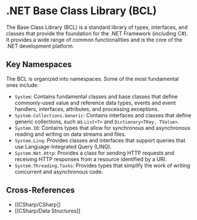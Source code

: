 # .NET Base Class Library (BCL)

The Base Class Library (BCL) is a standard library of types, interfaces, and classes that provide the foundation for the .NET Framework (including C#). It provides a wide range of common functionalities and is the core of the .NET development platform.

## Key Namespaces

The BCL is organized into namespaces. Some of the most fundamental ones include:

*   `System`: Contains fundamental classes and base classes that define commonly-used value and reference data types, events and event handlers, interfaces, attributes, and processing exceptions.
*   `System.Collections.Generic`: Contains interfaces and classes that define generic collections, such as `List<T>` and `Dictionary<TKey, TValue>`.
*   `System.IO`: Contains types that allow for synchronous and asynchronous reading and writing on data streams and files.
*   `System.Linq`: Provides classes and interfaces that support queries that use Language-Integrated Query (LINQ).
*   `System.Net.Http`: Provides a class for sending HTTP requests and receiving HTTP responses from a resource identified by a URI.
*   `System.Threading.Tasks`: Provides types that simplify the work of writing concurrent and asynchronous code.

## Cross-References

*   [[CSharp/CSharp]]
*   [[CSharp/Data Structures]]
